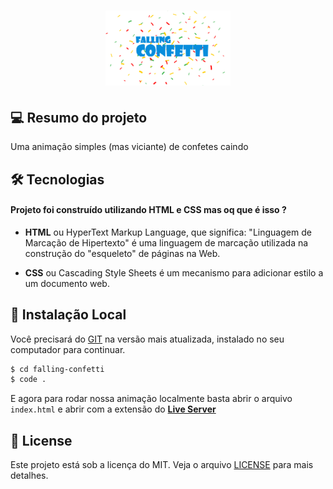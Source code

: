 <h1 align="center">
    <img src="./assets/icon-repo.png" alt="Falling Cofetti by Jhony Walker" width="200px" />
</h1>

## 💻 Resumo do projeto

Uma animação simples (mas viciante) de confetes caindo

## 🛠 Tecnologias

#### Projeto foi construído utilizando **HTML** e CSS mas oq que é isso ?

- **HTML** ou HyperText Markup Language, que significa: "Linguagem de Marcação de Hipertexto" é uma linguagem de marcação utilizada na construção do "esqueleto" de páginas na Web.

- **CSS** ou Cascading Style Sheets é um mecanismo para adicionar estilo a um documento web.

## 🔨 Instalação Local

Você precisará do [GIT](https://git-scm.com/) na versão mais atualizada, instalado no seu computador para continuar.

```bash
$ cd falling-confetti
$ code .
```

E agora para rodar nossa animação localmente basta abrir o arquivo `index.html` e abrir com a extensão do **[Live Server](https://marketplace.visualstudio.com/items?itemName=ritwickdey.LiveServer)**

## 📖 License

Este projeto está sob a licença do MIT. Veja o arquivo [LICENSE](LICENSE.md) para mais detalhes.
